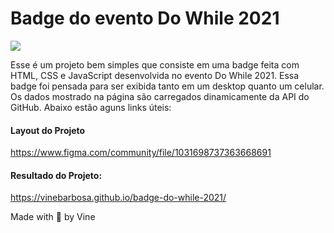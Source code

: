 # Badge do evento Do While 2021
![](https://i.imgur.com/kwNLk7Y.png)

Esse é um projeto bem simples que consiste em uma badge feita com HTML, CSS e JavaScript desenvolvida no evento Do While 2021. Essa badge foi pensada para ser exibida tanto em um desktop quanto um celular. Os dados mostrado na página são carregados dinamicamente da API do GitHub. Abaixo estão aguns links úteis:

#### Layout do Projeto
https://www.figma.com/community/file/1031698737363668691
#### Resultado do Projeto:
https://vinebarbosa.github.io/badge-do-while-2021/

Made with :purple_heart: by Vine
